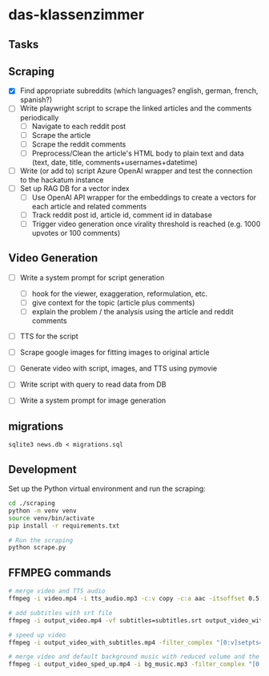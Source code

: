 # das-klassenzimmer

## Tasks

## Scraping

- [x] Find appropriate subreddits (which languages? english, german, french, spanish?)
- [ ] Write playwright script to scrape the linked articles and the comments periodically
  - [ ] Navigate to each reddit post
  - [ ] Scrape the article
  - [ ] Scrape the reddit comments
  - [ ] Preprocess/Clean the article's HTML body to plain text and data (text, date, title, comments+usernames+datetime)
- [ ] Write (or add to) script Azure OpenAI wrapper and test the connection to the hackatum instance
- [ ] Set up RAG DB for a vector index
  - [ ] Use OpenAI API wrapper for the embeddings to create a vectors for each article and related comments
  - [ ] Track reddit post id, article id, comment id in database
  - [ ] Trigger video generation once virality threshold is reached (e.g. 1000 upvotes or 100 comments)

## Video Generation

- [ ] Write a system prompt for script generation
  - [ ] hook for the viewer, exaggeration, reformulation, etc.
  - [ ] give context for the topic (article plus comments)
  - [ ] explain the problem / the analysis using the article and reddit comments
- [ ] TTS for the script
- [ ] Scrape google images for fitting images to original article
- [ ] Generate video with script, images, and TTS using pymovie

- [ ] Write script with query to read data from DB
- [ ] Write a system prompt for image generation

## migrations

```
sqlite3 news.db < migrations.sql
```

## Development

Set up the Python virtual environment and run the scraping:

```bash
cd ./scraping
python -m venv venv
source venv/bin/activate
pip install -r requirements.txt

# Run the scraping
python scrape.py
```

## FFMPEG commands

```bash
# merge video and TTS audio
ffmpeg -i video.mp4 -i tts_audio.mp3 -c:v copy -c:a aac -itsoffset 0.5 output_video.mp4

# add subtitles with srt file
ffmpeg -i output_video.mp4 -vf subtitles=subtitles.srt output_video_with_subtitles.mp4

# speed up video
ffmpeg -i output_video_with_subtitles.mp4 -filter_complex "[0:v]setpts=0.8*PTS[v];[0:a]atempo=1.25[a]" -map "[v]" -map "[a]" output_video_sped_up.mp4

# merge video and default background music with reduced volume and the -shortest option
ffmpeg -i output_video_sped_up.mp4 -i bg_music.mp3 -filter_complex "[0:a]volume=1[a1];[1:a]volume=0.2[a2];[a1][a2]amix=inputs=2[aout]" -map 0:v -map "[aout]" -c:v copy -c:a aac -ac 2 -shortest final_video.mp4
```
